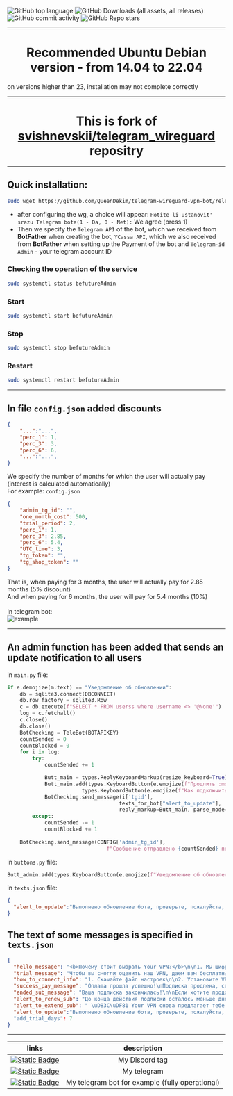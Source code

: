 ![GitHub top language](https://img.shields.io/github/languages/top/QueenDekim/telegram-wireguard-vpn-bot)
![GitHub Downloads (all assets, all releases)](https://img.shields.io/github/downloads/QueenDekim/telegram-wireguard-vpn-bot/total)
![GitHub commit activity](https://img.shields.io/github/commit-activity/m/QueenDekim/telegram-wireguard-vpn-bot?label=commits)
![GitHub Repo stars](https://img.shields.io/github/stars/QueenDekim/telegram-wireguard-vpn-bot)

---
<h1 align=center>Recommended Ubuntu Debian version - from 14.04 to 22.04</h1>

on versions higher than 23, installation may not complete correctly

---
<h1 align=center>This is fork of <a href="https://github.com/svishnevskii/telegram_wireguard">svishnevskii/telegram_wireguard</a> repositry</h1>

---
<h2>Quick installation:</h2>

```bash
sudo wget https://github.com/QueenDekim/telegram-wireguard-vpn-bot/releases/download/release/Wireguard-installer-with-Adminpanel.sh && chmod 774 Wireguard-installer-with-Adminpanel.sh && ./Wireguard-installer-with-Adminpanel.sh
```
- after configuring the wg, a choice will appear: `Hotite li ustanovit' srazu Telegram bota(1 - Da, 0 - Net):` We agree (press 1)
- Then we specify the `Telegram API` of the bot, which we received from **BotFather** when creating the bot, `YCassa API`, which we also received from **BotFather** when setting up the Payment of the bot and `Telegram-id Admin` - your telegram account ID

<h3>Сhecking the operation of the service</h3>

```bash
sudo systemctl status befutureAdmin
```

<h3>Start</h3>

```bash
sudo systemctl start befutureAdmin
```

<h3>Stop</h3>

```bash
sudo systemctl stop befutureAdmin
```

<h3>Restart</h3>

```bash
sudo systemctl restart befutureAdmin
```

---

<h2>In file <code>config.json</code> added discounts</h2>

```Json
{   
    "...":"...",
    "perc_1": 1,
    "perc_3": 3,
    "perc_6": 6,
    "...":"...",
}
```

We specify the number of months for which the user will actually pay (interest is calculated automatically)<br>
For example:
<code>config.json</code>

```Json
{
    "admin_tg_id": "",
    "one_month_cost": 500,
    "trial_period": 2,
    "perc_1": 1,
    "perc_3": 2.85,
    "perc_6": 5.4,
    "UTC_time": 3,
    "tg_token": "",
    "tg_shop_token": ""
}
```

That is, when paying for 3 months, the user will actually pay for 2.85 months (5% discount)<br>And when paying for 6 months, the user will pay for 5.4 months (10%)<br><br>
In telegram bot:<br>
![example](https://github.com/QueenDekim/telegram-wireguard-vpn-bot/raw/main/example.png)

---

<h2>Аn admin function has been added that sends an update notification to all users</h2>

in `main.py` file:

```python
if e.demojize(m.text) == "Уведомление об обновлении":
    db = sqlite3.connect(DBCONNECT)
    db.row_factory = sqlite3.Row
    c = db.execute(f"SELECT * FROM userss where username <> '@None'")
    log = c.fetchall()
    c.close()
    db.close()
    BotChecking = TeleBot(BOTAPIKEY)
    countSended = 0
    countBlocked = 0
    for i in log:
        try: 
            countSended += 1

            Butt_main = types.ReplyKeyboardMarkup(resize_keyboard=True)
            Butt_main.add(types.KeyboardButton(e.emojize(f"Продлить :money_bag:")),
                        types.KeyboardButton(e.emojize(f"Как подключить :gear:")))
            BotChecking.send_message(i['tgid'],
                                    texts_for_bot["alert_to_update"],
                                    reply_markup=Butt_main, parse_mode="HTML")
        except:
            countSended -= 1
            countBlocked += 1
        
    BotChecking.send_message(CONFIG['admin_tg_id'],
                                f"Сообщение отправлено {countSended} пользователям. {countBlocked} пользователей заблокировало бота", parse_mode="HTML")

```

in `buttons.py` file:

```python
Butt_admin.add(types.KeyboardButton(e.emojize(f"Уведомление об обновлении"))) 
```
in `texts.json` file:

```json
{
  "alert_to_update":"Выполнено обновление бота, проверьте, пожалуйста, функциональность бота.\nЕсли после этого сообщения у вас пропал таймер действия подписки, напишите /start\n\nО найденых ошибках просьба сообщить @admin",
}
```

<h2>The text of some messages is specified in <code>texts.json</code></h2>

```Json
{
  "hello_message": "<b>Почему стоит выбрать Your VPN?</b>\n\n1. Мы шифруем весь трафик клиентов \uD83D\uDD10\n2. Мы не сохраняем ваши конфиденциальные данные, в отличие от бесплатных VPN-сервисов \n3. Отличная скорость и нет ограничений по трафику \uD83C\uDFCE",
  "trial_message": "Чтобы вы смогли оценить наш VPN, даем вам бесплатный доступ на 1 день!\n\nКак пользоваться VPN и другие ответы, находятся в разделе \"Как подключить :gear:\"",
  "how_to_connect_info": "1. Скачайте файл настроек\n\n2. Установите VPN: <a href='https://apps.apple.com/us/app/wireguard/id1441195209'>iPhone</a>, <a href='https://play.google.com/store/apps/details?id=com.wireguard.android'>Android</a>, <a href='https://download.wireguard.com/windows-client/wireguard-installer.exe'>Windows</a> или <a href='https://itunes.apple.com/us/app/wireguard/id1451685025?ls=1&mt=12'>Mac</a> \n\n3. Откройте VPN и нажмите добавить туннель через файл настроек",
  "success_pay_message": "Оплата прошла успешно!\nПодписка продлена, спасибо что выбираете нас.",
  "ended_sub_message": "Ваша подписка закончилась!\n\nЕсли хотите продолжить пользоваться нашими услугами, пожалуйста продлите подписку.",
  "alert_to_renew_sub": "До конца действия подписки осталось меньше дня, пора продлить ее!",
  "alert_to_extend_sub": " \uD83C\uDF81 Your VPN снова предлагает тебе бесплатный тестовый период на 7 дней\n\n✅ Уверены ты оценишь наш VPN \n\nДанные для входа были обновлены, скачайте новый файл авторизации через раздел \"Как подключить :gear:\"",
  "alert_to_update":"Выполнено обновление бота, проверьте, пожалуйста, функциональность бота.\nЕсли после этого сообщения у вас пропал таймер действия подписки, напишите /start\n\nО найденых ошибках просьба сообщить @admin"
  "add_trial_days": 7
}
```
---

|                                                links                                                                         |                                 description                                         |
|:----------------------------------------------------------------------------------------------------------------------------:|:-----------------------------------------------------------------------------------:|
|[![Static Badge](https://img.shields.io/badge/Discord-from__russia__with__love-purple)](https://about:blank)                  |                                My Discord tag                                       |
|[![Static Badge](https://img.shields.io/badge/Telegram-%40QueenDek1m-blue)](https://t.me/QueenDek1m)                          |                                  My telegram                                        |
|[![Static Badge](https://img.shields.io/badge/Telegram-%40Dekim__vpn__bot-blue)](https://t.me/Dekim_vpn_bot)                  |                     My telegram bot for example (fully operational)                 |
